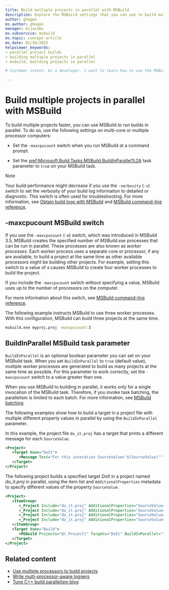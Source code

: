 ```yaml
---
title: Build multiple projects in parallel with MSBuild
description: Explore the MSBuild settings that you can use to build multiple projects faster by running them in parallel in Visual Studio.
author: ghogen
ms.author: ghogen
manager: mijacobs
ms.subservice: msbuild
ms.topic: concept-article
ms.date: 02/26/2025
helpviewer_keywords:
- parallel project builds
- building multiple projects in parallel
- msbuild, building projects in parallel

# Customer intent: As a developer, I want to learn how to use the MSBuild command in Visual Studio to run multiple build actions in parallel so that I can build projects faster.

---
```


# Build multiple projects in parallel with MSBuild

To build multiple projects faster, you can use MSBuild to run builds in parallel. To do so, use the following settings on multi-core or multiple processor computers:

- Set the `-maxcpucount` switch when you run MSBuild at a command prompt.

- Set the <xref:Microsoft.Build.Tasks.MSBuild.BuildInParallel%2A> task parameter to `true` on your MSBuild task.

> [!NOTE]
> Your build performance might decrease if you use the `-verbosity` (`-v`) switch to set the verbosity of your build log information to detailed or diagnostic. This switch is often used for troubleshooting. For more information, see [Obtain build logs with MSBuild](../msbuild/obtaining-build-logs-with-msbuild.md) and [MSBuild command-line reference](../msbuild/msbuild-command-line-reference.md).

## -maxcpucount MSBuild switch

If you use the `-maxcpucount` (`-m`) switch, which was introduced in MSBuild 3.5, MSBuild creates the specified number of *MSBuild.exe* processes that can be run in parallel. These processes are also known as *worker processes*. Each worker process uses a separate core or processor, if any are available, to build a project at the same time as other available processors might be building other projects.
For example, setting this switch to a value of `4` causes MSBuild to create four worker processes to build the project.

If you include the `-maxcpucount` switch without specifying a value, MSBuild uses up to the number of processors on the computer.

For more information about this switch, see [MSBuild command-line reference](../msbuild/msbuild-command-line-reference.md).

The following example instructs MSBuild to use three worker processes. With this configuration, MSBuild can build three projects at the same time.

```cmd
msbuild.exe myproj.proj -maxcpucount:3
```

## BuildInParallel MSBuild task parameter

`BuildInParallel` is an optional boolean parameter you can set on your MSBuild task. When you set `BuildInParallel` to `true` (default value), multiple worker processes are generated to build as many projects at the same time as possible. For this parameter to work correctly, set the `-maxcpucount` switch to a value greater than one.

When you use MSBuild to building in parallel, it works only for a single invocation of the MSBuild task. Therefore, if you invoke task batching, the parallelism is limited to each batch. For more information, see [MSBuild batching](msbuild-batching.md).

The following examples show how to build a target in a project file with multiple different property values in parallel by using the `BuildInParallel` parameter.

In this example, the project file `do_it.proj` has a target that prints a different message for each `SourceValue`.

```xml
<Project>
   <Target Name="DoIt">
      <Message Text="For this invocation SourceValue='$(SourceValue)'" Importance="High" />
   </Target>
</Project>
```

The following project builds a specified target *DoIt* in a project named *do_it.proj* in parallel, using the item list and `AdditionalProperties` metadata to specify different values of the property `SourceValue`.

```xml
<Project>
   <ItemGroup>
      <_Project Include="do_it.proj" AdditionalProperties="SourceValue=Test1" />
      <_Project Include="do_it.proj" AdditionalProperties="SourceValue=Test2" />
      <_Project Include="do_it.proj" AdditionalProperties="SourceValue=Test3" />
      <_Project Include="do_it.proj" AdditionalProperties="SourceValue=Test4" />
   </ItemGroup>
   <Target Name="Build">
      <MSBuild Projects="@(_Project)" Targets="DoIt" BuildInParallel="true" />
   </Target>
</Project>
```

## Related content

- [Use multiple processors to build projects](../msbuild/using-multiple-processors-to-build-projects.md)
- [Write multi-processor-aware loggers](../msbuild/writing-multi-processor-aware-loggers.md)
- [Tune C++ build parallelism blog](https://devblogs.microsoft.com/visualstudio/tuning-c-build-parallelism-in-vs2010/)
